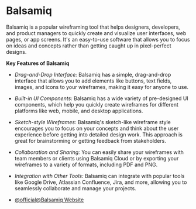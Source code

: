 # Balsamiq

Balsamiq is a popular wireframing tool that helps designers, developers, and product managers to quickly create and visualize user interfaces, web pages, or app screens. It's an easy-to-use software that allows you to focus on ideas and concepts rather than getting caught up in pixel-perfect designs.

**Key Features of Balsamiq**

- _Drag-and-Drop Interface:_ Balsamiq has a simple, drag-and-drop interface that allows you to add elements like buttons, text fields, images, and icons to your wireframes, making it easy for anyone to use.

- _Built-in UI Components:_ Balsamiq has a wide variety of pre-designed UI components, which help you quickly create wireframes for different platforms like web, mobile, and desktop applications.

- _Sketch-style Wireframes:_ Balsamiq's sketch-like wireframe style encourages you to focus on your concepts and think about the user experience before getting into detailed design work. This approach is great for brainstorming or getting feedback from stakeholders.

- _Collaboration and Sharing:_ You can easily share your wireframes with team members or clients using Balsamiq Cloud or by exporting your wireframes to a variety of formats, including PDF and PNG.

- _Integration with Other Tools:_ Balsamiq can integrate with popular tools like Google Drive, Atlassian Confluence, Jira, and more, allowing you to seamlessly collaborate and manage your projects.

- [@official@Balsamiq Website](https://balsamiq.com/)
